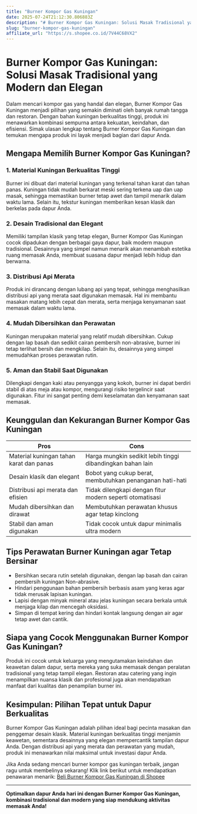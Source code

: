 ```yaml
---
title: "Burner Kompor Gas Kuningan"
date: 2025-07-24T21:12:30.806883Z
description: "# Burner Kompor Gas Kuningan: Solusi Masak Tradisional yang Modern dan Elegan..."
slug: "burner-kompor-gas-kuningan"
affiliate_url: "https://s.shopee.co.id/7V44C68VX2"
---
```

# Burner Kompor Gas Kuningan: Solusi Masak Tradisional yang Modern dan Elegan

Dalam mencari kompor gas yang handal dan elegan, Burner Kompor Gas Kuningan menjadi pilihan yang semakin diminati oleh banyak rumah tangga dan restoran. Dengan bahan kuningan berkualitas tinggi, produk ini menawarkan kombinasi sempurna antara kekuatan, keindahan, dan efisiensi. Simak ulasan lengkap tentang Burner Kompor Gas Kuningan dan temukan mengapa produk ini layak menjadi bagian dari dapur Anda.

## Mengapa Memilih Burner Kompor Gas Kuningan?

### 1. Material Kuningan Berkualitas Tinggi

Burner ini dibuat dari material kuningan yang terkenal tahan karat dan tahan panas. Kuningan tidak mudah berkarat meski sering terkena uap dan uap masak, sehingga memastikan burner tetap awet dan tampil menarik dalam waktu lama. Selain itu, tekstur kuningan memberikan kesan klasik dan berkelas pada dapur Anda.

### 2. Desain Tradisional dan Elegant

Memiliki tampilan klasik yang tetap elegan, Burner Kompor Gas Kuningan cocok dipadukan dengan berbagai gaya dapur, baik modern maupun tradisional. Desainnya yang simpel namun menarik akan menambah estetika ruang memasak Anda, membuat suasana dapur menjadi lebih hidup dan berwarna.

### 3. Distribusi Api Merata

Produk ini dirancang dengan lubang api yang tepat, sehingga menghasilkan distribusi api yang merata saat digunakan memasak. Hal ini membantu masakan matang lebih cepat dan merata, serta menjaga kenyamanan saat memasak dalam waktu lama.

### 4. Mudah Dibersihkan dan Perawatan

Kuningan merupakan material yang relatif mudah dibersihkan. Cukup dengan lap basah dan sedikit cairan pembersih non-abrasive, burner ini tetap terlihat bersih dan mengkilap. Selain itu, desainnya yang simpel memudahkan proses perawatan rutin.

### 5. Aman dan Stabil Saat Digunakan

Dilengkapi dengan kaki atau penyangga yang kokoh, burner ini dapat berdiri stabil di atas meja atau kompor, mengurangi risiko tergelincir saat digunakan. Fitur ini sangat penting demi keselamatan dan kenyamanan saat memasak.

## Keunggulan dan Kekurangan Burner Kompor Gas Kuningan

| **Pros**                                   | **Cons**                            |
|--------------------------------------------|-------------------------------------|
| Material kuningan tahan karat dan panas   | Harga mungkin sedikit lebih tinggi dibandingkan bahan lain |
| Desain klasik dan elegant                | Bobot yang cukup berat, membutuhkan penanganan hati-hati |
| Distribusi api merata dan efisien        | Tidak dilengkapi dengan fitur modern seperti otomatisasi |
| Mudah dibersihkan dan dirawat          | Membutuhkan perawatan khusus agar tetap kinclong |
| Stabil dan aman digunakan               | Tidak cocok untuk dapur minimalis ultra modern |

## Tips Perawatan Burner Kuningan agar Tetap Bersinar

- Bersihkan secara rutin setelah digunakan, dengan lap basah dan cairan pembersih kuningan Non-abrasive.
- Hindari penggunaan bahan pembersih berbasis asam yang keras agar tidak merusak lapisan kuningan.
- Lapisi dengan minyak mineral atau jelas kuningan secara berkala untuk menjaga kilap dan mencegah oksidasi.
- Simpan di tempat kering dan hindari kontak langsung dengan air agar tetap awet dan cantik.

## Siapa yang Cocok Menggunakan Burner Kompor Gas Kuningan?

Produk ini cocok untuk keluarga yang mengutamakan keindahan dan keawetan dalam dapur, serta mereka yang suka memasak dengan peralatan tradisional yang tetap tampil elegan. Restoran atau catering yang ingin menampilkan nuansa klasik dan profesional juga akan mendapatkan manfaat dari kualitas dan penampilan burner ini.

## Kesimpulan: Pilihan Tepat untuk Dapur Berkualitas

Burner Kompor Gas Kuningan adalah pilihan ideal bagi pecinta masakan dan penggemar desain klasik. Material kuningan berkualitas tinggi menjamin keawetan, sementara desainnya yang elegan mempercantik tampilan dapur Anda. Dengan distribusi api yang merata dan perawatan yang mudah, produk ini menawarkan nilai maksimal untuk investasi dapur Anda.

Jika Anda sedang mencari burner kompor gas kuningan terbaik, jangan ragu untuk membelinya sekarang! Klik link berikut untuk mendapatkan penawaran menarik: [Beli Burner Kompor Gas Kuningan di Shopee](https://s.shopee.co.id/7V44C68VX2)

---

**Optimalkan dapur Anda hari ini dengan Burner Kompor Gas Kuningan, kombinasi tradisional dan modern yang siap mendukung aktivitas memasak Anda!**